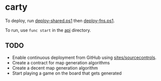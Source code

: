 # carty

To deploy, run [deploy-shared.ps1](iac/deploy-shared.ps1) then [deploy-fns.ps1](iac/deploy-fns.ps1).

To run, use `func start` in the [api](/api/) directory.

## TODO

- Enable continuous deployment from GitHub using [sites/sourcecontrols](https://learn.microsoft.com/en-us/azure/templates/microsoft.web/sites/sourcecontrols?pivots=deployment-language-bicep).
- Create a contract for map generation algorithms
- Create a decent map generation algorithm
- Start playing a game on the board that gets generated
